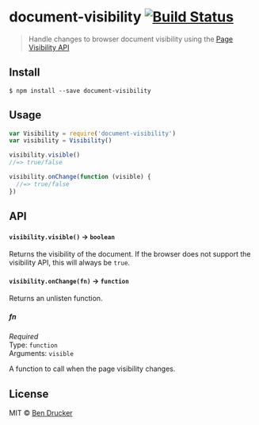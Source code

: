 # document-visibility [![Build Status](https://travis-ci.org/bendrucker/document-visibility.svg?branch=master)](https://travis-ci.org/bendrucker/document-visibility)

> Handle changes to browser document visibility using the [Page Visibility API](https://developer.mozilla.org/en-US/docs/Web/API/Page_Visibility_API)


## Install

```
$ npm install --save document-visibility
```


## Usage

```js
var Visibility = require('document-visibility')
var visibility = Visibility()

visibility.visible()
//=> true/false

visibility.onChange(function (visible) {
  //=> true/false  
})
```

## API

#### `visibility.visible()` -> `boolean`

Returns the visibility of the document. If the browser does not support the visibility API, this will always be `true`.

#### `visibility.onChange(fn)` -> `function`

Returns an unlisten function.

##### fn

*Required*  
Type: `function`  
Arguments: `visible`

A function to call when the page visibility changes.


## License

MIT © [Ben Drucker](http://bendrucker.me)
